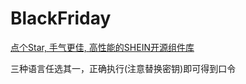# BlackFriday
[点个Star, 手气更佳, 高性能的SHEIN开源组件库](https://github.sheincorp.cn/sheinsight/shineout)

三种语言任选其一，正确执行(注意替换密钥)即可得到口令

